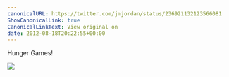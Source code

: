 ```yaml
---
canonicalURL: https://twitter.com/jmjordan/status/236921132123566081
ShowCanonicalLink: true
CanonicalLinkText: View original on
date: 2012-08-18T20:22:55+00:00
---
```

Hunger Games!

![](/images/236921132123566081-A0m2g7DCMAAo_FV.jpg)